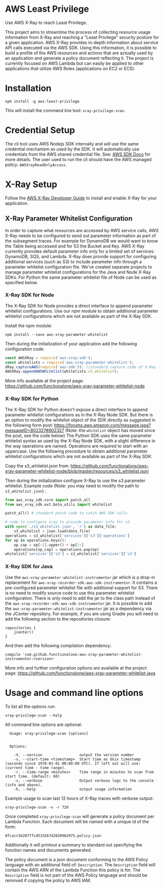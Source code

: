 AWS Least Privilege
===================

Use AWS X-Ray to reach Least Privilege.

This project aims to streamline the process of collecting resource usage information from X-Ray and reaching a "Least Privilege" security posture for a given application. AWS X-Ray provides in-depth information about service API calls executed via the AWS SDK. Using this information, it is possible to build a profile of the AWS resources and actions that are actually used by an application and generate a policy document reflecting it.  The project is currently focused on AWS Lambda but can easily be applied to other applications that utilize AWS Roles (applications on EC2 or ECS).

# Installation

```
npm install -g aws-least-privilege
```

This will install the command line tool: `xray-privilege-scan`.

# Credential Setup

The cli tool uses AWS Nodejs SDK internally and will use the same credential mechanism as used by the SDK. It will automatically use credentials from the AWS shared credential file. See: [AWS SDK Docs](https://docs.aws.amazon.com/sdk-for-javascript/v2/developer-guide/loading-node-credentials-shared.html) for more details. The user used to run the cli should have the AWS managed policy: `AWSXrayReadOnlyAccess`. 

# X-Ray Setup

Follow the [AWS X-Ray Developer Guide](https://docs.aws.amazon.com/xray/latest/devguide/aws-xray.html) to install and enable X-Ray for your application.

## X-Ray Parameter Whitelist Configuration

In order to capture what resources are accessed by AWS service calls, AWS X-Ray needs to be configured to send out parameter information as part of the subsegment traces. For example for DynamoDB we would want to know the Table being accessed and for S3 the Bucket and Key. AWS X-Ray currently provides default parameter info only for a limited set of services: DynamoDB, SQS, and Lambda. X-Ray does provide support for configuring additional services (such as S3) to include parameter info through a parameter whitelist configuration file. We've created separate projects to manage parameter whitelist configurations for the Java and Node X-Ray SDKs. For Python the same parameter whitelist file of Node can be used as specified below.

### X-Ray SDK for Node

The X-Ray SDK for Node provides a direct interface to append parameter whitelist configurations. Use our npm module to obtain additional parameter whitelist configurations which are not available as part of the X-Ray SDK.

Install the npm module:

```
npm install --save aws-xray-parameter-whitelist
```

Then during the initialization of your application add the following configuration code:

```javascript
const AWSXRay = require('aws-xray-sdk');
const whitelists = require('aws-xray-parameter-whitelist');
XRay.captureAWS(require('aws-sdk')); //standard capture code of X-Ray to catch AWS SDK calls
AWSXRay.appendAWSWhitelist(whitelists.s3_whitelist);
```

More info available at the project page: https://github.com/functionalone/aws-xray-parameter-whitelist-node 

### X-Ray SDK for Python

The X-Ray SDK for Python doesn't expose a direct interface to append parameter whitelist configurations as in the X-Ray Node SDK. But there is an option to modify the whitelist object of the SDK directly as suggested in the following form post: https://forums.aws.amazon.com/message.jspa?messageID=802327#802327 (Note: the `whitelist` object has moved since the post, see the code below)  The Python SDK uses the same parameter whitelist syntax as used by the X-Ray Node SDK, with a slight difference in the way operations are named. Operations are required to start with an uppercase. Use the following procedure to obtain additional parameter whitelist configurations which are not available as part of the X-Ray SDK:

Copy the s3_whitelist.json from: https://github.com/functionalone/aws-xray-parameter-whitelist-node/blob/master/resources/s3_whitelist.json 

Then during the initialization configure X-Ray to use the s3 parameter whitelist. Example code (Note: you may need to modify the path to `s3_whitelist.json`) :

```python
from aws_xray_sdk.core import patch_all
from aws_xray_sdk.ext.boto_utils import whitelist

patch_all() # standard patch code to catch AWS SDK calls

# code to configure xray to provide parameter info for s3
with open('./s3_whitelist.json', 'r') as data_file:
    s3_whitelist = json.load(data_file)
operations = s3_whitelist['services']['s3']['operations']
for op in operations.keys():
    op_cap = op[:1].upper() + op[1:]
    operations[op_cap] = operations.pop(op)
whitelist['services']['s3'] = s3_whitelist['services']['s3']
```

### X-Ray SDK for Java

Use the `aws-xray-parameter-whitelist-instrumentor` jar which is a drop-in replacement for `aws-xray-recorder-sdk-aws-sdk-instrumentor`. It contains a pre-configured parameter whitelist file with additional support for S3. There is no need to modify source code to use this parameter whitelist configuration. There is only need to add the jar to the class path instead of the `aws-xray-recorder-sdk-aws-sdk-instrumentor` jar. It is possible to add the `aws-xray-parameter-whitelist-instrumentor` jar as a dependency via the JCenter repository. For example, if you are using Gradle you will need to add the following section to the repositories closure:

```
repositories {
    jcenter()
}
```

And then add the following compilation dependency:
```
compile 'com.github.functionalone:aws-xray-parameter-whitelist-instrumentor:<version>'
```

More info and further configuration options are available at the project page: https://github.com/functionalone/aws-xray-parameter-whitelist-java

# Usage and command line options

To list all the options run:

`xray-privilege-scan --help`

All command line options are optional:

```
  Usage: xray-privilege-scan [options]


  Options:

    -V, --version                 output the version number
    -s, --start-time <timestamp>  Start time as Unix timestamp (seconds since 1970-01-01 00:00:00 UTC). If left out will use: (current time - time range).
    -r, --time-range <minutes>    Time range in minutes to scan from start time. (default: 60)
    -v, --verbose                 Output verbose logs to the console (info and above).
    -h, --help                    output usage information
```

Example usage to scan last 12 hours of X-Ray traces with verbose output:

```
xray-privilege-scan -v -r 720
```

Once completed `xray-privilege-scan` will generate a policy document per Lambda Function. Each document will be named with a unique id of the form:

`0fcacc5b207ffcd533267d2020962975.policy.json`

Additionally it will printout a summary to standard out specifying the function names and documents generated. 

The policy document is a json document conforming to the AWS Policy language with an additional field of: `Description`. The `Description` field will contain the AWS ARN of the Lambda Function this policy is for. The `Description` field is not part of the AWS Policy language and should be removed if copying the policy to AWS IAM.


